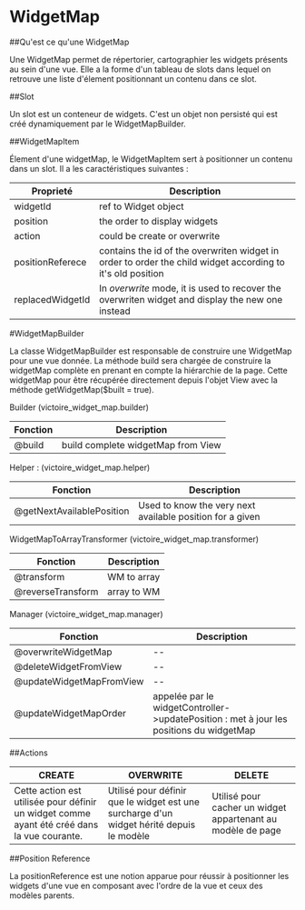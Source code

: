 # WidgetMap

##Qu'est ce qu'une WidgetMap

Une WidgetMap permet de répertorier, cartographier les widgets présents au sein d'une vue. Elle a la forme d'un tableau de slots dans lequel on retrouve une liste d'élement positionnant un contenu dans ce slot.

##Slot

Un slot est un conteneur de widgets.
C'est un objet non persisté qui est créé dynamiquement par le WidgetMapBuilder.

##WidgetMapItem

Élement d'une widgetMap, le WidgetMapItem sert à positionner un contenu dans un slot.
Il a les caractéristiques suivantes :

Proprieté        | Description
--               |  --
widgetId         | ref to Widget object
position         | the order to display widgets
action           | could be create or overwrite
positionReferece | contains the id of the overwriten widget in order to order the child widget according to it's old position
replacedWidgetId | In *overwrite* mode, it is used to recover the overwriten widget and display the new one instead

#WidgetMapBuilder

La classe WidgetMapBuilder est responsable de construire une WidgetMap pour une vue donnée. La méthode build sera chargée de construire la widgetMap complète en prenant en compte la hiérarchie de la page. Cette widgetMap pour être récupérée directement depuis l'objet View avec la méthode getWidgetMap($built = true).

Builder (victoire_widget_map.builder)

Fonction        | Description
--              |  --        
@build | build complete widgetMap from View

Helper : (victoire_widget_map.helper)

Fonction        | Description
--               |  --       
@getNextAvailablePosition | Used to know the very next available position for a given

WidgetMapToArrayTransformer (victoire_widget_map.transformer)

Fonction          | Description
--                |  --        
@transform        | WM to array
 @reverseTransform | array to WM

Manager (victoire_widget_map.manager)

Fonction                 | Description
--                       | --        
@overwriteWidgetMap      | --
@deleteWidgetFromView    | --
@updateWidgetMapFromView | --
@updateWidgetMapOrder    | appelée par le widgetController->updatePosition : met à jour les positions du widgetMap

##Actions

CREATE|OVERWRITE|DELETE
--    | --      |--    
Cette action est utilisée pour définir un widget comme ayant été créé dans la vue courante.    |Utilisé pour définir que le widget est une surcharge d'un widget hérité depuis le modèle|Utilisé pour cacher un widget appartenant au modèle de page

##Position Reference

La positionReference est une notion apparue pour réussir à positionner les widgets d'une vue en composant avec l'ordre de la vue et ceux des modèles parents.


